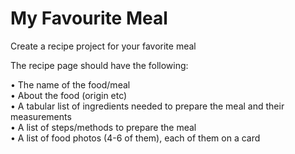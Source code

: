 <h1> My Favourite Meal</h1>

Create a recipe project for your favorite meal

The recipe page should have the following:

• The name of the food/meal <br/>
• About the food (origin etc) <br/>
• A tabular list of ingredients needed to prepare the meal and their measurements&nbsp; <br/>
• A list of steps/methods to prepare the meal&nbsp; <br/>
• A list of food photos (4-6 of them), each of them on a card